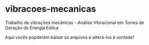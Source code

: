# vibracoes-mecanicas
Trabalho de vibrações mecânicas - Análise Vibracional em Torres de Geração de Energia Eólica

Aqui vocês popderam baixar os arquivos e alterá-los à vontade!
